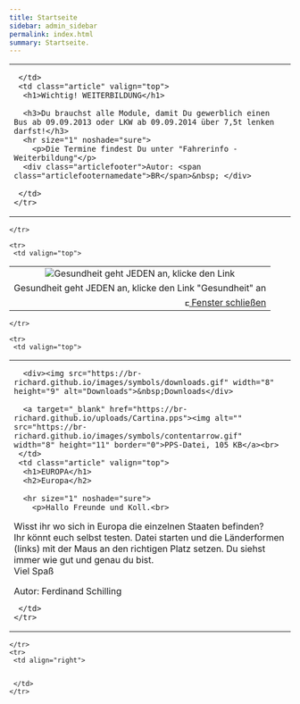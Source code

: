 ```yaml
---
title: Startseite
sidebar: admin_sidebar
permalink: index.html
summary: Startseite.
---
```

<tbody><tr>
     <td valign="top">
<!-- cacheInfo : 1f9ee590fd7103c1bfdab09658abb4b3 -->

   <table cellpadding="0" cellspacing="0" border="0" summary="" width="450">
    <tbody><tr width="450">
     <td valign="top" class="articleleftcolumn">
      <img src="https://br-richard.github.io/images/index/schule_04.gif" alt="" border="0"><br>
      
     </td>
     <td class="article" valign="top">
      <h1>Wichtig! WEITERBILDUNG</h1>
      
      <h3>Du brauchst alle Module, damit Du gewerblich einen Bus ab 09.09.2013 oder LKW ab 09.09.2014 über 7,5t lenken darfst!</h3>
      <hr size="1" noshade="sure">
   		<p>Die Termine findest Du unter "Fahrerinfo - Weiterbildung"</p>
      <div class="articlefooter">Autor: <span class="articlefooternamedate">BR</span>&nbsp; </div>

     </td>
    </tr>
   </tbody></table>

<!-- R:0.39012598991394  --></td>
    </tr>

    <tr>
     <td valign="top">
<!-- cacheInfo : 3961d02d7fc159f08a0803ce8ce5284b -->




<table width="100%" summary="" border="0" cellspacing="0" cellpadding="0">
 <tbody>
 <tr>
  <td align="center" valign="middle" width="100%" class="popupimagebox"><img alt="Gesundheit geht JEDEN an, klicke den Link " gesundheit"="" an"="" src="https://br-richard.github.io/images/index/Rettungsauto.gif" border="0"></td>
 </tr>
 <tr>
  <td valign="middle" class="lauftext">Gesundheit geht JEDEN an, klicke den Link "Gesundheit" an</td>
 </tr>
 <tr>
  <td align="right"><a href="javascript:window.close()" class="quick_nav_bold"><img alt="Fenster schließen" border="0" src="https://br-richard.github.io/images/symbols/contentarrow.gif" width="8" height="11"> Fenster schließen</a></td>
 </tr>
</tbody></table>

<!-- R:0.005897045135498  --></td>
    </tr>

    <tr>
     <td valign="top">
<!-- cacheInfo : 47ae8cf0917cca4cd144d5ce553ae166 -->

   <table cellpadding="0" cellspacing="0" border="0" summary="" width="450">
    <tbody><tr width="450">
     <td valign="top" class="articleleftcolumn">
      <img src="https://br-richard.github.io/images/index/Europa.jpeg" alt="" border="0"><br>

      <div><img src="https://br-richard.github.io/images/symbols/downloads.gif" width="8" height="9" alt="Downloads">&nbsp;Downloads</div>
      
      <a target="_blank" href="https://br-richard.github.io/uploads/Cartina.pps"><img alt="" src="https://br-richard.github.io/images/symbols/contentarrow.gif" width="8" height="11" border="0">PPS-Datei, 105 KB</a><br>
     </td>
     <td class="article" valign="top">
      <h1>EUROPA</h1>
      <h2>Europa</h2>
      
      <hr size="1" noshade="sure">
   		<p>Hallo Freunde und Koll.<br>
Wisst ihr wo sich in Europa die einzelnen Staaten befinden?<br>
Ihr könnt euch selbst testen. Datei starten und die Länderformen (links) mit der Maus an den richtigen Platz setzen. Du siehst immer wie gut und genau du bist.<br>
Viel Spaß
</p>
      <div class="articlefooter">Autor: <span class="articlefooternamedate">Ferdinand Schilling</span>&nbsp; </div>

     </td>
    </tr>
   </tbody></table>

<!-- R:0.31970596313477  --></td>
    </tr>
    <tr>
     <td align="right">
      
      
     </td>
    </tr>
   </tbody>
